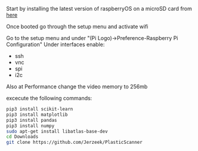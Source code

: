 Start by installing the latest version of raspberryOS on a microSD card from [here](https://www.raspberrypi.org/software/)

Once booted go through the setup menu and activate wifi

Go to the setup menu and under "(Pi Logo)->Preference-Raspberry Pi Configuration" 
Under interfaces enable:
- ssh
- vnc 
- spi
- i2c

Also at Performance change the video memory to 256mb

excecute the following commands:
```bash
pip3 install scikit-learn
pip3 install matplotlib
pip3 install pandas
pip3 install numpy
sudo apt-get install libatlas-base-dev
cd Downloads
git clone https://github.com/Jerzeek/PlasticScanner



```
